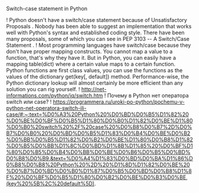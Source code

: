 Switch-case statement in Python

!
Python doesn't have a switch/case statement because of Unsatisfactory Proposals . Nobody has been able to suggest an implementation that works well with Python's syntax and established coding style. There have been many proposals, some of which you can see in PEP 3103 -- A Switch/Case Statement .
!
Most programming languages have switch/case because they don't have proper mapping constructs. You cannot map a value to a function, that's why they have it. But in Python, you can easily have a mapping table(dict) where a certain value maps to a certain function. Python functions are first class values, you can use the functions as the values of the dictionary get(key[, default]) method. Performance-wise, the Python dictionary lookup will almost certainly be more efficient than any solution you can rig yourself.
!
http://net-informations.com/python/iq/switch.htm
!
Почему в Python нет оператора switch или case?
!
https://programmera.ru/uroki-po-python/pochemu-v-python-net-operatora-switch-ili-case/#:~:text=%D0%A3%20Python%20%D0%BD%D0%B5%D1%82%20%D0%BE%D0%BF%D0%B5%D1%80%D0%B0%D1%82%D0%BE%D1%80%D0%B0%20switch%20%2F%20case%20%D0%B8%D0%B7%2D%D0%B7%D0%B0%20%D0%BD%D0%B5%D1%83%D0%B4%D0%BE%D0%B2%D0%BB%D0%B5%D1%82%D0%B2%D0%BE%D1%80%D0%B8%D1%82%D0%B5%D0%BB%D1%8C%D0%BD%D1%8B%D1%85%20%D0%BF%D1%80%D0%B5%D0%B4%D0%BB%D0%BE%D0%B6%D0%B5%D0%BD%D0%B8%D0%B9.&text=%D0%A4%D1%83%D0%BD%D0%BA%D1%86%D0%B8%D0%B8%20Python%20%2D%20%D1%8D%D1%82%D0%BE%20%D0%B7%D0%BD%D0%B0%D1%87%D0%B5%D0%BD%D0%B8%D1%8F%20%D0%BF%D0%B5%D1%80%D0%B2%D0%BE%D0%B3%D0%BE,(key%20%5B%2C%20default%5D).